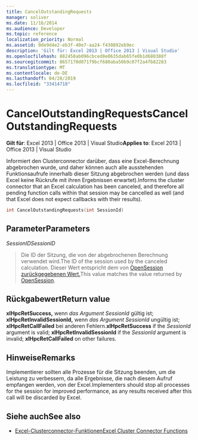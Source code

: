 ```yaml
---
title: CancelOutstandingRequests
manager: soliver
ms.date: 11/16/2014
ms.audience: Developer
ms.topic: reference
localization_priority: Normal
ms.assetid: 0de9d4e2-eb3f-40e7-aa24-f430892eb9ec
description: 'Gilt für: Excel 2013 | Office 2013 | Visual Studio'
ms.openlocfilehash: 882458ab096cbced8e0635dab65fe0b1d680388f
ms.sourcegitcommit: 8657170d071f9bcf680aba50b9c07f2a4fb82283
ms.translationtype: MT
ms.contentlocale: de-DE
ms.lasthandoff: 04/28/2019
ms.locfileid: "33414718"
---
```

# <a name="canceloutstandingrequests"></a><span data-ttu-id="a644c-103">CancelOutstandingRequests</span><span class="sxs-lookup"><span data-stu-id="a644c-103">CancelOutstandingRequests</span></span>

<span data-ttu-id="a644c-104">**Gilt für**: Excel 2013 | Office 2013 | Visual Studio</span><span class="sxs-lookup"><span data-stu-id="a644c-104">**Applies to**: Excel 2013 | Office 2013 | Visual Studio</span></span> 
  
<span data-ttu-id="a644c-105">Informiert den Clusterconnector darüber, dass eine Excel-Berechnung abgebrochen wurde, und daher können auch alle ausstehenden Funktionsaufrufe innerhalb dieser Sitzung abgebrochen werden (und dass Excel keine Rückrufe mit ihren Ergebnissen erwartet).</span><span class="sxs-lookup"><span data-stu-id="a644c-105">Informs the cluster connector that an Excel calculation has been canceled, and therefore all pending function calls within that session may be cancelled as well (and that Excel does not expect callbacks with their results).</span></span>
  
```cpp
int CancelOutstandingRequests(int SessionId)
```

## <a name="parameters"></a><span data-ttu-id="a644c-106">Parameter</span><span class="sxs-lookup"><span data-stu-id="a644c-106">Parameters</span></span>

<span data-ttu-id="a644c-107">_SessionID_</span><span class="sxs-lookup"><span data-stu-id="a644c-107">_SessionID_</span></span>
  
> <span data-ttu-id="a644c-108">Die ID der Sitzung, die von der abgebrochenen Berechnung verwendet wird.</span><span class="sxs-lookup"><span data-stu-id="a644c-108">The ID of the session used by the canceled calculation.</span></span> <span data-ttu-id="a644c-109">Dieser Wert entspricht dem von [OpenSession zurückgegebenen Wert.](opensession.md)</span><span class="sxs-lookup"><span data-stu-id="a644c-109">This value matches the value returned by [OpenSession](opensession.md).</span></span>
    
## <a name="return-value"></a><span data-ttu-id="a644c-110">Rückgabewert</span><span class="sxs-lookup"><span data-stu-id="a644c-110">Return value</span></span>

<span data-ttu-id="a644c-111">**xlHpcRetSuccess,** wenn  _das Argument SessionId_ gültig ist; **xlHpcRetInvalidSessionId,** wenn  _das Argument SessionId_ ungültig ist; **xlHpcRetCallFailed** bei anderen Fehlern.</span><span class="sxs-lookup"><span data-stu-id="a644c-111">**xlHpcRetSuccess** if the  _SessionId_ argument is valid; **xlHpcRetInvalidSessionId** if the  _SessionId_ argument is invalid; **xlHpcRetCallFailed** on other failures.</span></span> 
  
## <a name="remarks"></a><span data-ttu-id="a644c-112">Hinweise</span><span class="sxs-lookup"><span data-stu-id="a644c-112">Remarks</span></span>

<span data-ttu-id="a644c-113">Implementierer sollten alle Prozesse für die Sitzung beenden, um die Leistung zu verbessern, da alle Ergebnisse, die nach diesem Aufruf empfangen werden, von der Excel.</span><span class="sxs-lookup"><span data-stu-id="a644c-113">Implementers should stop all processes for the session for improved performance, as any results received after this call will be discarded by Excel.</span></span>
  
## <a name="see-also"></a><span data-ttu-id="a644c-114">Siehe auch</span><span class="sxs-lookup"><span data-stu-id="a644c-114">See also</span></span>

- [<span data-ttu-id="a644c-115">Excel-Clusterconnector-Funktionen</span><span class="sxs-lookup"><span data-stu-id="a644c-115">Excel Cluster Connector Functions</span></span>](excel-cluster-connector-functions.md)

